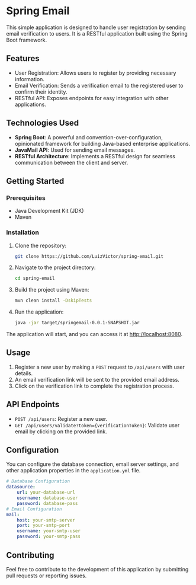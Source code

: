 # Spring Email

This simple application is designed to handle user registration by sending email verification to users. It is a RESTful
application built using the Spring Boot framework.

## Features

- User Registration: Allows users to register by providing necessary information.
- Email Verification: Sends a verification email to the registered user to confirm their identity.
- RESTful API: Exposes endpoints for easy integration with other applications.

## Technologies Used

- **Spring Boot**: A powerful and convention-over-configuration, opinionated framework for building Java-based
  enterprise applications.
- **JavaMail API**: Used for sending email messages.
- **RESTful Architecture**: Implements a RESTful design for seamless communication between the client and server.

## Getting Started

### Prerequisites

- Java Development Kit (JDK)
- Maven

### Installation

1. Clone the repository:

   ```bash
   git clone https://github.com/LuizVictor/spring-email.git
   ```

2. Navigate to the project directory:

   ```bash
   cd spring-email
   ```

3. Build the project using Maven:

   ```bash
   mvn clean install -DskipTests
   ```

4. Run the application:

   ```bash
   java -jar target/springemail-0.0.1-SNAPSHOT.jar
   ```

The application will start, and you can access it at [http://localhost:8080](http://localhost:8080).

## Usage

1. Register a new user by making a `POST` request to `/api/users` with user details.
2. An email verification link will be sent to the provided email address.
3. Click on the verification link to complete the registration process.

## API Endpoints

- `POST /api/users`: Register a new user.
- `GET /api/users/validate?token={verificationToken}`: Validate user email by clicking on the provided link.

## Configuration

You can configure the database connection, email server settings, and other application properties in
the `application.yml` file.

```yml
# Database Configuration
datasource:
    url: your-database-url
    username: database-user
    password: database-pass
# Email Configuration
mail:
    host: your-smtp-server
    port: your-smtp-port
    username: your-smtp-user
    password: your-smtp-pass
```

## Contributing

Feel free to contribute to the development of this application by submitting pull requests or reporting issues.